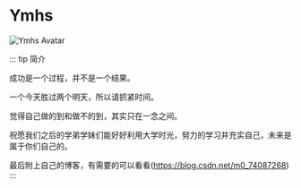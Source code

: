 # Ymhs

<img :src="$withBase('/avatars/Ymhs.jpg')" alt="Ymhs Avatar">

::: tip 简介

成功是一个过程，并不是一个结果。

一个今天胜过两个明天，所以请抓紧时间。

觉得自己做的到和做不的到，其实只在一念之间。

祝愿我们之后的学弟学妹们能好好利用大学时光，努力的学习并充实自己，未来是属于你们自己的。

最后附上自己的博客，有需要的可以看看(https://blog.csdn.net/m0_74087268)
:::